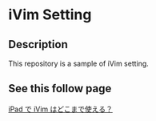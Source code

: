 # iVim Setting

## Description
This repository is a sample of iVim setting.

## See this follow page
[iPad で iVim はどこまで使える？](https://vim.blue/ivim-ios-ipad/)
